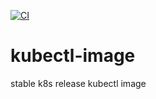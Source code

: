 [![CI](https://github.com/fansyang/kubectl-image/actions/workflows/main.yml/badge.svg)](https://github.com/fansyang/kubectl-image/actions/workflows/main.yml)
# kubectl-image
stable k8s release kubectl image
